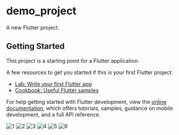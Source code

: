 # demo_project

A new Flutter project.

## Getting Started

This project is a starting point for a Flutter application.

A few resources to get you started if this is your first Flutter project:

- [Lab: Write your first Flutter app](https://docs.flutter.dev/get-started/codelab)
- [Cookbook: Useful Flutter samples](https://docs.flutter.dev/cookbook)

For help getting started with Flutter development, view the
[online documentation](https://docs.flutter.dev/), which offers tutorials,
samples, guidance on mobile development, and a full API reference.




![1](https://user-images.githubusercontent.com/104203753/175306926-36c7232c-8238-473e-8ece-43c8654d1df0.png)
![2](https://user-images.githubusercontent.com/104203753/175306986-7c52909e-838c-4447-91fa-04480536a89b.png)
![3](https://user-images.githubusercontent.com/104203753/175307153-20cac655-70f8-4034-9303-cefba5756a53.png)
![4](https://user-images.githubusercontent.com/104203753/175307183-b1741c59-6ee1-4302-92b4-9ac77e001e5d.png)
![5](https://user-images.githubusercontent.com/104203753/175307212-d728fcd5-4a61-4768-b67b-4f6777af12e6.png)
![6](https://user-images.githubusercontent.com/104203753/175307236-7fd955a8-96dd-4171-abfb-02814a612b7f.png)




